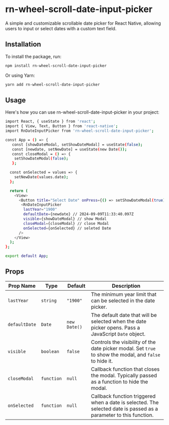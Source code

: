 # rn-wheel-scroll-date-input-picker

A simple and customizable scrollable date picker for React Native, allowing users to input or select dates with a custom text field.

## Installation

To install the package, run:

```bash
npm install rn-wheel-scroll-date-input-picker
```

Or using Yarn:

```bash
yarn add rn-wheel-scroll-date-input-picker
```

## Usage

Here's how you can use rn-wheel-scroll-date-input-picker in your project:

```bash
import React, { useState } from 'react';
import { View, Text, Button } from 'react-native';
import RnDateInputPicker from 'rn-wheel-scroll-date-input-picker';

const App = () => {
   const [showDateModal, setShowDateModal] = useState(false);
   const [newdate, setNewDate] = useState(new Date());
   const closeModal = () => {
    setShowDateModal(false);
   };

  const onSelected = values => {
    setNewDate(values.date);
  };

  return (
    <View>
      <Button title="Select Date" onPress={() => setShowDateModal(true)} />
       <RnDateInputPicker
        lastYear="1900"
        defaultDate={newdate} // 2024-09-09T11:33:40.097Z
        visible={showDateModal} // show Modal
        closeModal={closeModal} // close Modal
        onSelected={onSelected} // seleted Date
      />
    </View>
  );
};

export default App;
```

## Props

| Prop Name     | Type       | Default      | Description                                                                                                       |
| ------------- | ---------- | ------------ | ----------------------------------------------------------------------------------------------------------------- |
| `lastYear`    | `string`   | `"1900"`     | The minimum year limit that can be selected in the date picker.                                                   |
| `defaultDate` | `Date`     | `new Date()` | The default date that will be selected when the date picker opens. Pass a JavaScript `Date` object.               |
| `visible`     | `boolean`  | `false`      | Controls the visibility of the date picker modal. Set `true` to show the modal, and `false` to hide it.           |
| `closeModal`  | `function` | `null`       | Callback function that closes the modal. Typically passed as a function to hide the modal.                        |
| `onSelected`  | `function` | `null`       | Callback function triggered when a date is selected. The selected date is passed as a parameter to this function. |
